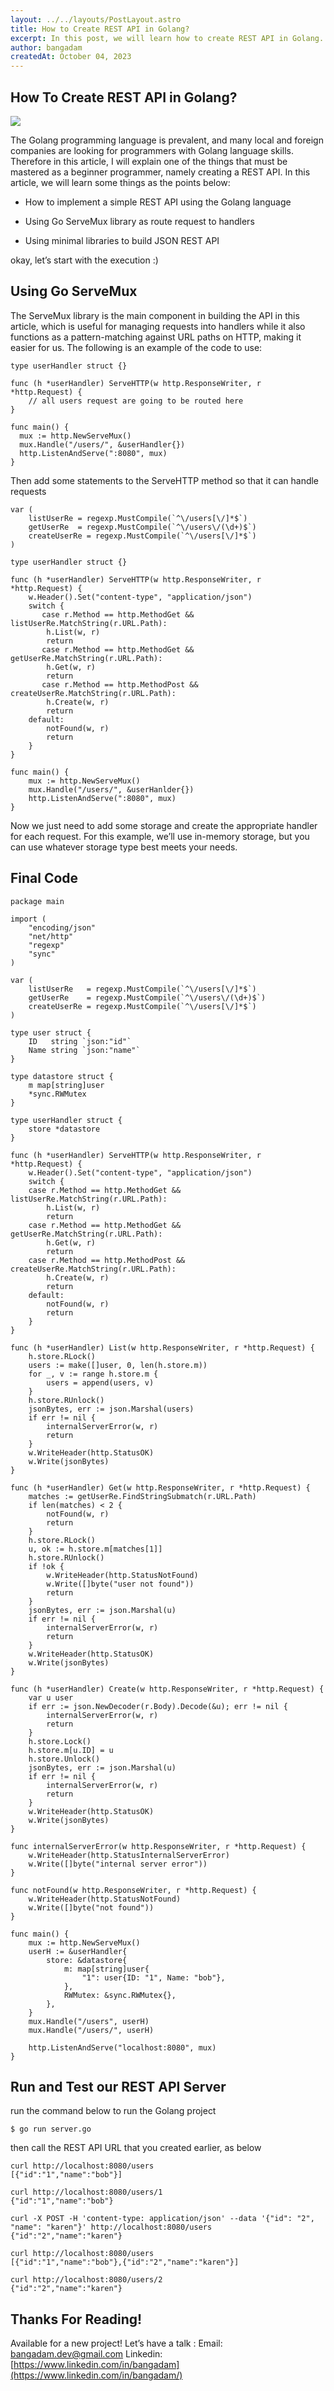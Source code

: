 ```yaml
---
layout: ../../layouts/PostLayout.astro
title: How to Create REST API in Golang?
excerpt: In this post, we will learn how to create REST API in Golang.
author: bangadam
createdAt: October 04, 2023
---
```


## How To Create REST API in Golang?

![](https://cdn-images-1.medium.com/max/2800/0*GyIin64K_t0cjgo5.png)

The Golang programming language is prevalent, and many local and foreign companies are looking for programmers with Golang language skills. Therefore in this article, I will explain one of the things that must be mastered as a beginner programmer, namely creating a REST API. In this article, we will learn some things as the points below:

- How to implement a simple REST API using the Golang language

- Using Go ServeMux library as route request to handlers

- Using minimal libraries to build JSON REST API

okay, let’s start with the execution :)

## Using Go ServeMux

The ServeMux library is the main component in building the API in this article, which is useful for managing requests into handlers while it also functions as a pattern-matching against URL paths on HTTP, making it easier for us.
The following is an example of the code to use:

    type userHandler struct {}

    func (h *userHandler) ServeHTTP(w http.ResponseWriter, r *http.Request) {
        // all users request are going to be routed here
    }

    func main() {
      mux := http.NewServeMux()
      mux.Handle("/users/", &userHandler{})
      http.ListenAndServe(":8080", mux)
    }

Then add some statements to the ServeHTTP method so that it can handle requests

    var (
        listUserRe = regexp.MustCompile(`^\/users[\/]*$`)
        getUserRe  = regexp.MustCompile(`^\/users\/(\d+)$`)
        createUserRe = regexp.MustCompile(`^\/users[\/]*$`)
    )

    type userHandler struct {}

    func (h *userHandler) ServeHTTP(w http.ResponseWriter, r *http.Request) {
        w.Header().Set("content-type", "application/json")
        switch {
           case r.Method == http.MethodGet && listUserRe.MatchString(r.URL.Path):
            h.List(w, r)
            return
           case r.Method == http.MethodGet && getUserRe.MatchString(r.URL.Path):
            h.Get(w, r)
            return
           case r.Method == http.MethodPost && createUserRe.MatchString(r.URL.Path):
            h.Create(w, r)
            return
        default:
            notFound(w, r)
            return
        }
    }

    func main() {
        mux := http.NewServeMux()
        mux.Handle("/users/", &userHanlder{})
        http.ListenAndServe(":8080", mux)
    }

Now we just need to add some storage and create the appropriate handler for each request. For this example, we’ll use in-memory storage, but you can use whatever storage type best meets your needs.

## Final Code

    package main

    import (
        "encoding/json"
        "net/http"
        "regexp"
        "sync"
    )

    var (
        listUserRe   = regexp.MustCompile(`^\/users[\/]*$`)
        getUserRe    = regexp.MustCompile(`^\/users\/(\d+)$`)
        createUserRe = regexp.MustCompile(`^\/users[\/]*$`)
    )

    type user struct {
        ID   string `json:"id"`
        Name string `json:"name"`
    }

    type datastore struct {
        m map[string]user
        *sync.RWMutex
    }

    type userHandler struct {
        store *datastore
    }

    func (h *userHandler) ServeHTTP(w http.ResponseWriter, r *http.Request) {
        w.Header().Set("content-type", "application/json")
        switch {
        case r.Method == http.MethodGet && listUserRe.MatchString(r.URL.Path):
            h.List(w, r)
            return
        case r.Method == http.MethodGet && getUserRe.MatchString(r.URL.Path):
            h.Get(w, r)
            return
        case r.Method == http.MethodPost && createUserRe.MatchString(r.URL.Path):
            h.Create(w, r)
            return
        default:
            notFound(w, r)
            return
        }
    }

    func (h *userHandler) List(w http.ResponseWriter, r *http.Request) {
        h.store.RLock()
        users := make([]user, 0, len(h.store.m))
        for _, v := range h.store.m {
            users = append(users, v)
        }
        h.store.RUnlock()
        jsonBytes, err := json.Marshal(users)
        if err != nil {
            internalServerError(w, r)
            return
        }
        w.WriteHeader(http.StatusOK)
        w.Write(jsonBytes)
    }

    func (h *userHandler) Get(w http.ResponseWriter, r *http.Request) {
        matches := getUserRe.FindStringSubmatch(r.URL.Path)
        if len(matches) < 2 {
            notFound(w, r)
            return
        }
        h.store.RLock()
        u, ok := h.store.m[matches[1]]
        h.store.RUnlock()
        if !ok {
            w.WriteHeader(http.StatusNotFound)
            w.Write([]byte("user not found"))
            return
        }
        jsonBytes, err := json.Marshal(u)
        if err != nil {
            internalServerError(w, r)
            return
        }
        w.WriteHeader(http.StatusOK)
        w.Write(jsonBytes)
    }

    func (h *userHandler) Create(w http.ResponseWriter, r *http.Request) {
        var u user
        if err := json.NewDecoder(r.Body).Decode(&u); err != nil {
            internalServerError(w, r)
            return
        }
        h.store.Lock()
        h.store.m[u.ID] = u
        h.store.Unlock()
        jsonBytes, err := json.Marshal(u)
        if err != nil {
            internalServerError(w, r)
            return
        }
        w.WriteHeader(http.StatusOK)
        w.Write(jsonBytes)
    }

    func internalServerError(w http.ResponseWriter, r *http.Request) {
        w.WriteHeader(http.StatusInternalServerError)
        w.Write([]byte("internal server error"))
    }

    func notFound(w http.ResponseWriter, r *http.Request) {
        w.WriteHeader(http.StatusNotFound)
        w.Write([]byte("not found"))
    }

    func main() {
        mux := http.NewServeMux()
        userH := &userHandler{
            store: &datastore{
                m: map[string]user{
                    "1": user{ID: "1", Name: "bob"},
                },
                RWMutex: &sync.RWMutex{},
            },
        }
        mux.Handle("/users", userH)
        mux.Handle("/users/", userH)

        http.ListenAndServe("localhost:8080", mux)
    }

## Run and Test our REST API Server

run the command below to run the Golang project

    $ go run server.go

then call the REST API URL that you created earlier, as below

    curl http://localhost:8080/users
    [{"id":"1","name":"bob"}]

    curl http://localhost:8080/users/1
    {"id":"1","name":"bob"}

    curl -X POST -H 'content-type: application/json' --data '{"id": "2", "name": "karen"}' http://localhost:8080/users
    {"id":"2","name":"karen"}

    curl http://localhost:8080/users
    [{"id":"1","name":"bob"},{"id":"2","name":"karen"}]

    curl http://localhost:8080/users/2
    {"id":"2","name":"karen"}

## Thanks For Reading!

Available for a new project! Let’s have a talk :
Email: [bangadam.dev@gmail.com](mailto:bangadam.dev@gmail.com)
Linkedin: [https://www.linkedin.com/in/bangadam](https://www.linkedin.com/in/bangadam/)
